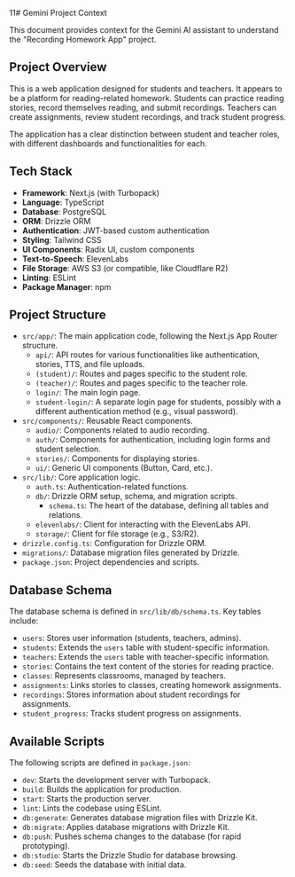 11# Gemini Project Context

This document provides context for the Gemini AI assistant to understand the "Recording Homework App" project.

## Project Overview

This is a web application designed for students and teachers. It appears to be a platform for reading-related homework. Students can practice reading stories, record themselves reading, and submit recordings. Teachers can create assignments, review student recordings, and track student progress.

The application has a clear distinction between student and teacher roles, with different dashboards and functionalities for each.

## Tech Stack

*   **Framework**: Next.js (with Turbopack)
*   **Language**: TypeScript
*   **Database**: PostgreSQL
*   **ORM**: Drizzle ORM
*   **Authentication**: JWT-based custom authentication
*   **Styling**: Tailwind CSS
*   **UI Components**: Radix UI, custom components
*   **Text-to-Speech**: ElevenLabs
*   **File Storage**: AWS S3 (or compatible, like Cloudflare R2)
*   **Linting**: ESLint
*   **Package Manager**: npm

## Project Structure

*   `src/app/`: The main application code, following the Next.js App Router structure.
    *   `api/`: API routes for various functionalities like authentication, stories, TTS, and file uploads.
    *   `(student)/`: Routes and pages specific to the student role.
    *   `(teacher)/`: Routes and pages specific to the teacher role.
    *   `login/`: The main login page.
    *   `student-login/`: A separate login page for students, possibly with a different authentication method (e.g., visual password).
*   `src/components/`: Reusable React components.
    *   `audio/`: Components related to audio recording.
    *   `auth/`: Components for authentication, including login forms and student selection.
    *   `stories/`: Components for displaying stories.
    *   `ui/`: Generic UI components (Button, Card, etc.).
*   `src/lib/`: Core application logic.
    *   `auth.ts`: Authentication-related functions.
    *   `db/`: Drizzle ORM setup, schema, and migration scripts.
        *   `schema.ts`: The heart of the database, defining all tables and relations.
    *   `elevenlabs/`: Client for interacting with the ElevenLabs API.
    *   `storage/`: Client for file storage (e.g., S3/R2).
*   `drizzle.config.ts`: Configuration for Drizzle ORM.
*   `migrations/`: Database migration files generated by Drizzle.
*   `package.json`: Project dependencies and scripts.

## Database Schema

The database schema is defined in `src/lib/db/schema.ts`. Key tables include:

*   `users`: Stores user information (students, teachers, admins).
*   `students`: Extends the `users` table with student-specific information.
*   `teachers`: Extends the `users` table with teacher-specific information.
*   `stories`: Contains the text content of the stories for reading practice.
*   `classes`: Represents classrooms, managed by teachers.
*   `assignments`: Links stories to classes, creating homework assignments.
*   `recordings`: Stores information about student recordings for assignments.
*   `student_progress`: Tracks student progress on assignments.

## Available Scripts

The following scripts are defined in `package.json`:

*   `dev`: Starts the development server with Turbopack.
*   `build`: Builds the application for production.
*   `start`: Starts the production server.
*   `lint`: Lints the codebase using ESLint.
*   `db:generate`: Generates database migration files with Drizzle Kit.
*   `db:migrate`: Applies database migrations with Drizzle Kit.
*   `db:push`: Pushes schema changes to the database (for rapid prototyping).
*   `db:studio`: Starts the Drizzle Studio for database browsing.
*   `db:seed`: Seeds the database with initial data.
